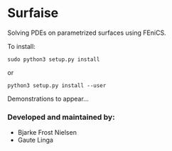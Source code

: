 # Surfaise
Solving PDEs on parametrized surfaces using FEniCS.

To install:
```
sudo python3 setup.py install
```
or
```
python3 setup.py install --user
```

Demonstrations to appear...

### Developed and maintained by:
* Bjarke Frost Nielsen
* Gaute Linga
